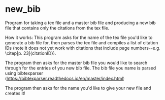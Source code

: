 # new_bib
Program for taking a tex file and a master bib file and producing a new bib file that contains only the citations from the tex file.

How it works:
This program asks for the name of the tex file you'd like to generate a bib file for, then parses the tex file and compiles a list of citation IDs (note it does not yet work with citations that include page numbers--e.g. \citep[p. 23]{citationID}).

The program then asks for the master bib file you would like to search through for the entries of you new bib file. The bib file you name is parsed using bibtexparser (https://bibtexparser.readthedocs.io/en/master/index.html)

The program then asks for the name you'd like to give your new file and creates it!
